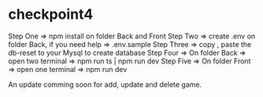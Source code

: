 # checkpoint4

Step One => npm install on folder Back and Front
Step Two => create .env on folder Back, if you need help => .env.sample
Step Three => copy , paste the db-reset to your Mysql to create database
Step Four => On folder Back => open two terminal => npm run ts | npm run dev
Step Five => On folder Front => open one terminal => npm run dev

An update comming soon for add, update and delete game.
